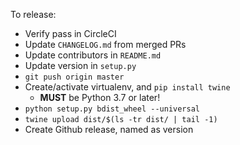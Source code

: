 To release:
* Verify pass in CircleCI
* Update `CHANGELOG.md` from merged PRs
* Update contributors in `README.md`
* Update version in `setup.py`
* `git push origin master`
* Create/activate virtualenv, and `pip install twine`
    * **MUST** be Python 3.7 or later!
* `python setup.py bdist_wheel --universal`
* `twine upload dist/$(ls -tr dist/ | tail -1)`
* Create Github release, named as version
